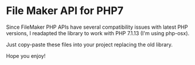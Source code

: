 # File Maker API for PHP7

Since FileMaker PHP APIs have several compatibility issues with latest PHP versions, I readapted the library to work with PHP 7.1.13 (I'm using php-osx).

Just copy-paste these files into your project replacing the old library.

Hope you enjoy!
